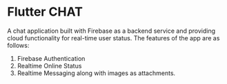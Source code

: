 # Flutter CHAT
A chat application built with Firebase as a backend service and providing cloud functionality for real-time user status. The features of the app are as follows:
1. Firebase Authentication
2. Realtime Online Status
3. Realtime Messaging along with images as attachments.


